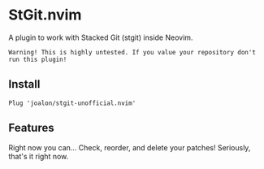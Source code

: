 # StGit.nvim
A plugin to work with Stacked Git (stgit) inside Neovim.

`Warning! This is highly untested. If you value your repository don't run this plugin!`

## Install

```
Plug 'joalon/stgit-unofficial.nvim'
```

## Features
Right now you can... Check, reorder, and delete your patches! Seriously, that's it right now.
